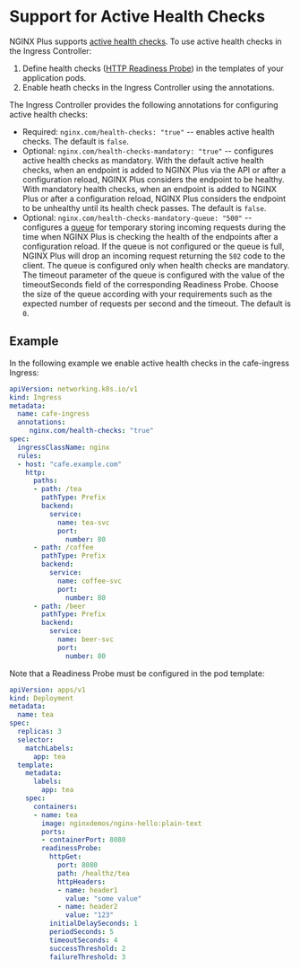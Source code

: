 # Support for Active Health Checks

NGINX Plus supports [active health
checks](https://docs.nginx.com/nginx/admin-guide/load-balancer/http-health-check/#active-health-checks). To use active
health checks in the Ingress Controller:

1. Define health checks ([HTTP Readiness
   Probe](https://kubernetes.io/docs/tasks/configure-pod-container/configure-liveness-readiness-probes/#define-readiness-probes))
   in the templates of your application pods.
2. Enable heath checks in the Ingress Controller using the annotations.

The Ingress Controller provides the following annotations for configuring active health checks:

- Required: `nginx.com/health-checks: "true"` -- enables active health checks. The default is `false`.
- Optional: `nginx.com/health-checks-mandatory: "true"` -- configures active health checks as mandatory. With the
  default active health checks, when an endpoint is added to NGINX Plus via the API or after a configuration reload,
  NGINX Plus considers the endpoint to be healthy. With mandatory health checks, when an endpoint is added to NGINX Plus
  or after a configuration reload, NGINX Plus considers the endpoint to be unhealthy until its health check passes. The
  default is `false`.
- Optional: `nginx.com/health-checks-mandatory-queue: "500"` -- configures a
  [queue](https://nginx.org/en/docs/http/ngx_http_upstream_module.html#queue) for temporary storing incoming requests
  during the time when NGINX Plus is checking the health of the endpoints after a configuration reload. If the queue is
  not configured or the queue is full, NGINX Plus will drop an incoming request returning the `502` code to the client.
  The queue is configured only when health checks are mandatory. The timeout parameter of the queue is configured with
  the value of the timeoutSeconds field of the corresponding Readiness Probe. Choose the size of the queue according
  with your requirements such as the expected number of requests per second and the timeout. The default is `0`.

## Example

In the following example we enable active health checks in the cafe-ingress Ingress:

```yaml
apiVersion: networking.k8s.io/v1
kind: Ingress
metadata:
  name: cafe-ingress
  annotations:
     nginx.com/health-checks: "true"
spec:
  ingressClassName: nginx
  rules:
  - host: "cafe.example.com"
    http:
      paths:
      - path: /tea
        pathType: Prefix
        backend:
          service:
            name: tea-svc
            port:
              number: 80
      - path: /coffee
        pathType: Prefix
        backend:
          service:
            name: coffee-svc
            port:
              number: 80
      - path: /beer
        pathType: Prefix
        backend:
          service:
            name: beer-svc
            port:
              number: 80
```

Note that a Readiness Probe must be configured in the pod template:

```yaml
apiVersion: apps/v1
kind: Deployment
metadata:
  name: tea
spec:
  replicas: 3
  selector:
    matchLabels:
      app: tea
  template:
    metadata:
      labels:
        app: tea
    spec:
      containers:
      - name: tea
        image: nginxdemos/nginx-hello:plain-text
        ports:
        - containerPort: 8080
        readinessProbe:
          httpGet:
            port: 8080
            path: /healthz/tea
            httpHeaders:
            - name: header1
              value: "some value"
            - name: header2
              value: "123"
          initialDelaySeconds: 1
          periodSeconds: 5
          timeoutSeconds: 4
          successThreshold: 2
          failureThreshold: 3
```
